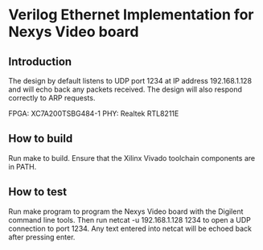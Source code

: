# Verilog Ethernet Implementation for Nexys Video board

## Introduction


The design by default listens to UDP port 1234 at IP address 192.168.1.128 and will echo back any packets received.  The design will also respond correctly to ARP requests.  

FPGA: XC7A200TSBG484-1
PHY: Realtek RTL8211E

## How to build

Run make to build.  Ensure that the Xilinx Vivado toolchain components are
in PATH.  

## How to test

Run make program to program the Nexys Video board with the Digilent command
line tools. Then run netcat -u 192.168.1.128 1234 to open a UDP connection to port 1234.  Any text entered into netcat will be echoed back after pressing enter.  


